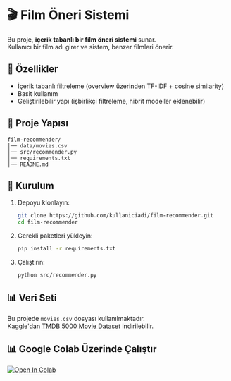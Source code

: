 # 🎬 Film Öneri Sistemi

Bu proje, **içerik tabanlı bir film öneri sistemi** sunar.  
Kullanıcı bir film adı girer ve sistem, benzer filmleri önerir.

## 🚀 Özellikler
- İçerik tabanlı filtreleme (overview üzerinden TF-IDF + cosine similarity)
- Basit kullanım
- Geliştirilebilir yapı (işbirlikçi filtreleme, hibrit modeller eklenebilir)

## 📂 Proje Yapısı
```
film-recommender/
│── data/movies.csv
│── src/recommender.py
│── requirements.txt
│── README.md
```

## 🔧 Kurulum
1. Depoyu klonlayın:
   ```bash
   git clone https://github.com/kullaniciadi/film-recommender.git
   cd film-recommender
   ```

2. Gerekli paketleri yükleyin:
   ```bash
   pip install -r requirements.txt
   ```

3. Çalıştırın:
   ```bash
   python src/recommender.py
   ```

## 📊 Veri Seti
Bu projede `movies.csv` dosyası kullanılmaktadır.  
Kaggle'dan [TMDB 5000 Movie Dataset](https://www.kaggle.com/datasets/tmdb/tmdb-movie-metadata) indirilebilir.
## 📊 Google Colab Üzerinde Çalıştır

[![Open In Colab](https://colab.research.google.com/assets/colab-badge.svg)](https://colab.research.google.com/github/talatylmzdr/film-recommender/blob/main/film_recommender_colab.ipynb)

